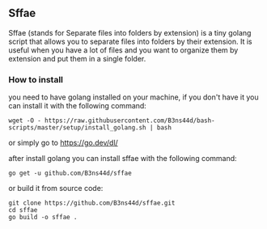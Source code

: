 ## Sffae

Sffae (stands for Separate files into folders by extension) is a tiny golang script that allows you to separate files into folders by their extension. It is useful when you have a lot of files and you want to organize them by extension and put them in a single folder. 

### How to install

you need to have golang installed on your machine, if you don't have it you can install it with the following command:
```
wget -O - https://raw.githubusercontent.com/B3ns44d/bash-scripts/master/setup/install_golang.sh | bash
```

or simply go to https://go.dev/dl/

after install golang you can install sffae with the following command:

```
go get -u github.com/B3ns44d/sffae
```

or build it from source code:

```
git clone https://github.com/B3ns44d/sffae.git
cd sffae
go build -o sffae .
```



